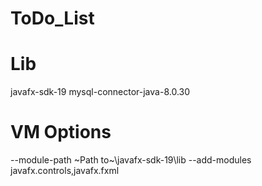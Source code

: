 # ToDo_List

# Lib
javafx-sdk-19
mysql-connector-java-8.0.30

# VM Options
--module-path ~Path to~\javafx-sdk-19\lib --add-modules javafx.controls,javafx.fxml
